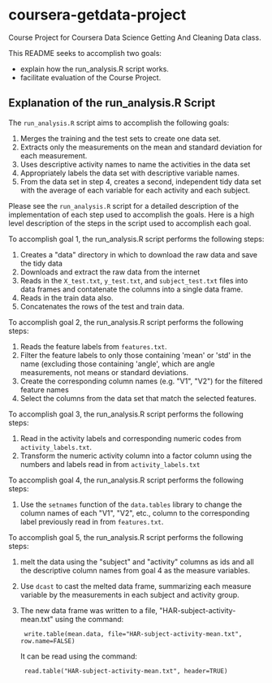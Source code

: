 # coursera-getdata-project

Course Project for Coursera Data Science Getting And Cleaning Data class.

This README seeks to accomplish two goals:

- explain how the run_analysis.R script works.
- facilitate evaluation of the Course Project.


## Explanation of the run_analysis.R Script

The `run_analysis.R` script aims to accomplish the following goals:

1. Merges the training and the test sets to create one data set.
2. Extracts only the measurements on the mean and standard deviation for each measurement. 
3. Uses descriptive activity names to name the activities in the data set
4. Appropriately labels the data set with descriptive variable names. 
5. From the data set in step 4, creates a second, independent tidy data set with the average of each variable for each activity and each subject.

Please see the `run_analysis.R` script for a detailed description of the implementation of each step used to accomplish the goals.  Here is a high level description of the steps in the script used to accomplish each goal.

To accomplish goal 1, the run_analysis.R script performs the following steps:

1. Creates a "data" directory in which to download the raw data and save the tidy data
2. Downloads and extract the raw data from the internet
3. Reads in the `X_test.txt`, `y_test.txt`, and `subject_test.txt` files into data frames and contatenate the columns into a single data frame.
4. Reads in the train data also.
5. Concatenates the rows of the test and train data.

To accomplish goal 2, the run_analysis.R script performs the following steps:

1. Reads the feature labels from `features.txt`.
2. Filter the feature labels to only those containing 'mean' or 'std' in the name (excluding those containing 'angle', which are angle measurements, not means or standard deviations.
3. Create the corresponding column names (e.g. "V1", "V2") for the filtered feature names
4. Select the columns from the data set that match the selected features.

To accomplish goal 3, the run_analysis.R script performs the following steps:

1. Read in the activity labels and corresponding numeric codes from `activity_labels.txt`.
2. Transform the numeric activity column into a factor column using the numbers and labels read in from `activity_labels.txt`

To accomplish goal 4, the run_analysis.R script performs the following steps:

1. Use the `setnames` function of the `data.tables` library to change the column names of each "V1", "V2", etc., column to the corresponding label previously read in from `features.txt`.

To accomplish goal 5, the run_analysis.R script performs the following steps:

1. melt the data using the "subject" and "activity" columns as ids and all the descriptive column names from goal 4 as the measure variables.
2. Use `dcast` to cast the melted data frame, summarizing each measure variable by the measurements in each subject and activity group.
3. The new data frame was written to a file, "HAR-subject-activity-mean.txt" using the command:

        write.table(mean.data, file="HAR-subject-activity-mean.txt", row.name=FALSE)

   It can be read using the command:

        read.table("HAR-subject-activity-mean.txt", header=TRUE)